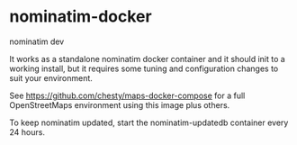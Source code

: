 # nominatim-docker

nominatim dev

It works as a standalone nominatim docker container and it should 
init to a working install, but it requires some tuning and
configuration changes to suit your environment.

See https://github.com/chesty/maps-docker-compose for a full OpenStreetMaps environment
using this image plus others.
 
To keep nominatim updated, start the nominatim-updatedb container every 24 hours.

